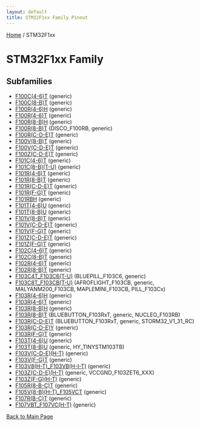 ```yaml
---
layout: default
title: STM32F1xx Family Pinout
---
```


[Home](../index.md) / STM32F1xx

# STM32F1xx Family

## Subfamilies

- [F100C(4-6)T](F100C(4-6)T/pinout.md) (generic)
- [F100C(8-B)T](F100C(8-B)T/pinout.md) (generic)
- [F100R(4-6)H](F100R(4-6)H/pinout.md) (generic)
- [F100R(4-6)T](F100R(4-6)T/pinout.md) (generic)
- [F100R(8-B)H](F100R(8-B)H/pinout.md) (generic)
- [F100R(8-B)T](F100R(8-B)T/pinout.md) (DISCO_F100RB, generic)
- [F100R(C-D-E)T](F100R(C-D-E)T/pinout.md) (generic)
- [F100V(8-B)T](F100V(8-B)T/pinout.md) (generic)
- [F100V(C-D-E)T](F100V(C-D-E)T/pinout.md) (generic)
- [F100Z(C-D-E)T](F100Z(C-D-E)T/pinout.md) (generic)
- [F101C(4-6)T](F101C(4-6)T/pinout.md) (generic)
- [F101C(8-B)(T-U)](F101C(8-B)(T-U)/pinout.md) (generic)
- [F101R(4-6)T](F101R(4-6)T/pinout.md) (generic)
- [F101R(8-B)T](F101R(8-B)T/pinout.md) (generic)
- [F101R(C-D-E)T](F101R(C-D-E)T/pinout.md) (generic)
- [F101R(F-G)T](F101R(F-G)T/pinout.md) (generic)
- [F101RBH](F101RBH/pinout.md) (generic)
- [F101T(4-6)U](F101T(4-6)U/pinout.md) (generic)
- [F101T(8-B)U](F101T(8-B)U/pinout.md) (generic)
- [F101V(8-B)T](F101V(8-B)T/pinout.md) (generic)
- [F101V(C-D-E)T](F101V(C-D-E)T/pinout.md) (generic)
- [F101V(F-G)T](F101V(F-G)T/pinout.md) (generic)
- [F101Z(C-D-E)T](F101Z(C-D-E)T/pinout.md) (generic)
- [F101Z(F-G)T](F101Z(F-G)T/pinout.md) (generic)
- [F102C(4-6)T](F102C(4-6)T/pinout.md) (generic)
- [F102C(8-B)T](F102C(8-B)T/pinout.md) (generic)
- [F102R(4-6)T](F102R(4-6)T/pinout.md) (generic)
- [F102R(8-B)T](F102R(8-B)T/pinout.md) (generic)
- [F103C4T_F103C6(T-U)](F103C4T_F103C6(T-U)/pinout.md) (BLUEPILL_F103C6, generic)
- [F103C8T_F103CB(T-U)](F103C8T_F103CB(T-U)/pinout.md) (AFROFLIGHT_F103CB, generic, MALYANM200_F103CB, MAPLEMINI_F103CB, PILL_F103Cx)
- [F103R(4-6)H](F103R(4-6)H/pinout.md) (generic)
- [F103R(4-6)T](F103R(4-6)T/pinout.md) (generic)
- [F103R(8-B)H](F103R(8-B)H/pinout.md) (generic)
- [F103R(8-B)T](F103R(8-B)T/pinout.md) (BLUEBUTTON_F103RxT, generic, NUCLEO_F103RB)
- [F103R(C-D-E)T](F103R(C-D-E)T/pinout.md) (BLUEBUTTON_F103RxT, generic, STORM32_V1_31_RC)
- [F103R(C-D-E)Y](F103R(C-D-E)Y/pinout.md) (generic)
- [F103R(F-G)T](F103R(F-G)T/pinout.md) (generic)
- [F103T(4-6)U](F103T(4-6)U/pinout.md) (generic)
- [F103T(8-B)U](F103T(8-B)U/pinout.md) (generic, HY_TINYSTM103TB)
- [F103V(C-D-E)(H-T)](F103V(C-D-E)(H-T)/pinout.md) (generic)
- [F103V(F-G)T](F103V(F-G)T/pinout.md) (generic)
- [F103V8(H-T)_F103VB(H-I-T)](F103V8(H-T)_F103VB(H-I-T)/pinout.md) (generic)
- [F103Z(C-D-E)(H-T)](F103Z(C-D-E)(H-T)/pinout.md) (generic, VCCGND_F103ZET6_XXX)
- [F103Z(F-G)(H-T)](F103Z(F-G)(H-T)/pinout.md) (generic)
- [F105R(8-B-C)T](F105R(8-B-C)T/pinout.md) (generic)
- [F105V(8-B)(H-T)_F105VCT](F105V(8-B)(H-T)_F105VCT/pinout.md) (generic)
- [F107R(B-C)T](F107R(B-C)T/pinout.md) (generic)
- [F107VBT_F107VC(H-T)](F107VBT_F107VC(H-T)/pinout.md) (generic)


[Back to Main Page](../index.md)